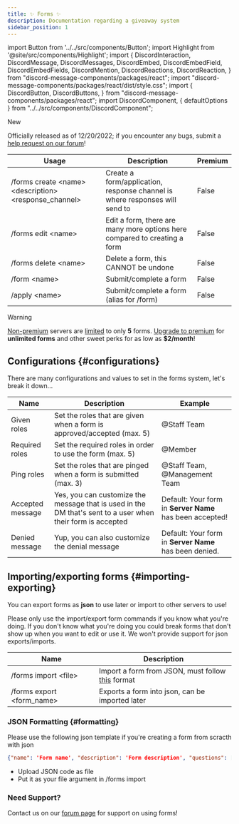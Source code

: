 ```yaml
---
title: ✨ Forms ✨
description: Documentation regarding a giveaway system
sidebar_position: 1
---
```


import Button from '../../src/components/Button';
import Highlight from '@site/src/components/Highlight';
import {
  DiscordInteraction,
  DiscordMessage,
  DiscordMessages,
  DiscordEmbed,
  DiscordEmbedField,
  DiscordEmbedFields,
  DiscordMention,
  DiscordReactions,
  DiscordReaction,
} from "discord-message-components/packages/react";
import "discord-message-components/packages/react/dist/style.css";
import {
  DiscordButton,
  DiscordButtons,
} from "discord-message-components/packages/react";
import DiscordComponent, { defaultOptions } from "../../src/components/DiscordComponent";

<div className="box gold no-background shadow">
<div className="title">
<icon icon="fa-solid fa-wand-magic-sparkles" size="sm" style={{'color': '#d2af26'}}/> New 
</div>
<p>Officially released as of 12/20/2022; if you encounter any bugs, submit a <a href="https://forum.servermanagerbot.ml">help request on our forum</a>!</p>
</div>

|     Usage               |  Description   | Premium |
| ----------------------- | ----------- | ----------- |
| <span className="mention">/forms create &lt;name&gt; &lt;description&gt; &lt;response_channel&gt;</span>  | Create a form/application, response channel is where responses will send to       |   False        |
| <span className="mention">/forms edit &lt;name&gt;</span>  | Edit a form, there are many more options here compared to creating a form       |   False        |
| <span className="mention">/forms delete &lt;name&gt;</span>  | Delete a form, this CANNOT be undone       |   False        |
| <span className="mention">/form &lt;name&gt;</span>  | Submit/complete a form       |   False        |
| <span className="mention">/apply &lt;name&gt;</span>  | Submit/complete a form (alias for <span className="mention">/form</span>)     |   False        |

<span className="box red no-background animation">
<div className="title">
<icon icon="fa-solid fa-hand"/> Warning
</div>
<p><a href="../premium">Non-premium</a> servers are <u>limited</u> to only <strong>5</strong> forms. <icon icon="fa-solid fa-wand-magic-sparkles" size="sm" style={{'color': '#d2af26'}}/> <a href="../premium">Upgrade to premium</a> for <strong>unlimited forms</strong> and other sweet perks for as low as <strong>$2/month</strong>!</p>
</span>

## <icon icon="fa-solid fa-gear"/> Configurations {#configurations}
There are many configurations and values to set in the forms system, let's break it down...

| Name | Description | Example |
| ----- | ----- | ----- |
| <span className="timestamp">Given roles</span>  | Set the roles that are given when a form is approved/accepted (max. 5) | <span className="mention">@Staff Team</span> |
| <span className="timestamp">Required roles</span>  | Set the required roles in order to use the form (max. 5) | <span className="mention">@Member</span> |
| <span className="timestamp">Ping roles</span>  | Set the roles that are pinged when a form is submitted (max. 3) | <span className="mention">@Staff Team</span>, <span className="mention">@Management Team</span> |
| <span className="timestamp">Accepted message</span>  | Yes, you can customize the message that is used in the DM that's sent to a user when their form is accepted | Default: Your form in **Server Name** has been accepted! |
| <span className="timestamp">Denied message</span>  | Yup, you can also customize the denial message | Default: Your form in **Server Name** has been denied. | 

## <icon icon="fa-solid fa-file-import"/> Importing/exporting forms {#importing-exporting}
You can export forms as **json** to use later or import to other servers to use! 

<div className="box red no-background shadow">
Please only use the import/export form commands if you know what you're doing. If you don't know what you're doing you could break forms that don't show up when you want to edit or use it. We won't provide support for json exports/imports.
</div>

| Name | Description |
| ----- | ----- |
| <span className="mention">/forms import &lt;file&gt;</span> | Import a form from JSON, must follow [this](#formatting) format |
| <span className="mention">/forms export &lt;form_name&gt;</span> | Exports a form into json, can be imported later |


### <icon icon="fa-solid fa-code"/> JSON Formatting {#formatting}
Please use the following json template if you're creating a form from scracth with json

```json
{"name": 'Form name', "description": 'Form description', "questions": ['Question 1', 'Question 2', 'Question 3'], "response_channel": VALID_CHANNEL_ID_INTEGER, "settings": {"given_roles": [ROLES_IDS_IN_LIST], "required_roles": [ROLE_IDS_IN_LIST], "ping_roles": [ROLE_IDS_IN_LIST], "accepted_message": 'Put as `None` for default', "denied_message": 'Put as `None` for default'}}
```

- Upload JSON code as file
- Put it as your <span className="timestamp">file</span> argument in <span className="mention">/forms import</span>


### Need Support?
Contact us on our [forum page](https://forum.servermanagerbot.ml) for support on using forms!
